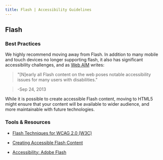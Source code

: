 ```yaml
---
title: Flash | Accessibility Guidelines
---
```


## Flash

### Best Practices

We highly recommend moving away from Flash. In addition to many mobile and touch devices no longer supporting flash, it also has significant accessibility challenges, and as [Web AIM](http://webaim.org/techniques/flash/) writes:

> "[N]early all Flash content on the web poses notable accessibility issues for many users with disabilities."

> -Sep 24, 2013

While it is possible to create accessible Flash content, moving to HTML5 might ensure that your content will be available to wider audience, and more maintainable with future technologies.

### Tools &amp; Resources

* [Flash Techniques for WCAG 2.0 (W3C)](https://www.w3.org/TR/WCAG20-TECHS/flash)

* [Creating Accessible Flash Content](http://webaim.org/techniques/flash/)

* [Accessibility: Adobe Flash](http://www.adobe.com/accessibility/products/flash.html)

